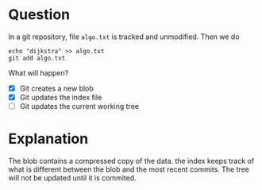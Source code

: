 # Question
In a git repository, file `algo.txt` is tracked and unmodified.
Then we do
```
echo "dijkstra" >> algo.txt
git add algo.txt
```

What will happen?
- [x] Git creates a new blob 
- [x] Git updates the index file
- [ ] Git updates the current working tree

# Explanation
The blob contains a compressed copy of the data.  the index keeps track of what is different between the blob and the most recent commits.  The tree will not be updated until it is commited.
